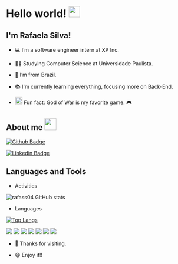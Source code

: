 # Hello world! <img src=https://github.com/TheDudeThatCode/TheDudeThatCode/blob/master/Assets/Earth.gif width="30">

## I'm Rafaela Silva!

 - :computer: I’m a software engineer intern at XP Inc.

- 👩‍🎓 Studying Computer Science at Universidade Paulista.

- :house_with_garden: I’m from Brazil.

- :books: I'm currently learning everything, focusing more on Back-End.

- <img alt="GIF" src="https://github.com/TheDudeThatCode/TheDudeThatCode/blob/master/Assets/coin.gif" width="20vw" /> Fun fact: God of War is my favorite game. 🎮

## About me <img src="https://github.com/TheDudeThatCode/TheDudeThatCode/blob/master/Assets/Handshake.gif" height="32px">

[![Github Badge](https://img.shields.io/badge/-Github-000?style=flat-square&logo=Github&logoColor=white&link=https://github.com/rafass04)](https://github.com/rafass04)

[![Linkedin Badge](https://img.shields.io/badge/LinkedIn-0077B5?style=for-the-badge&logo=linkedin&logoColor=white&link=https://www.linkedin.com/in/rafaelasilva-/)](https://www.linkedin.com/in/rafaelasilva-/)

## Languages and Tools

- Activities

![rafass04 GitHub stats](https://github-readme-stats.vercel.app/api?username=rafass04&show_icons=true&theme=radical)

- Languages

[![Top Langs](https://github-readme-stats.vercel.app/api/top-langs/?username=rafass04&layout=compact)](https://github.com/rafass04/github-readme-stats)

<img src="https://img.shields.io/badge/C%23-239120?style=for-the-badge&logo=c-sharp&logoColor=white" /> <img src="https://img.shields.io/badge/.NET-512BD4?style=for-the-badge&logo=dotnet&logoColor=white" /> <img src="https://img.shields.io/badge/JavaScript-323330?style=for-the-badge&logo=javascript&logoColor=F7DF1E" /> <img src="https://img.shields.io/badge/Node.js-339933?style=for-the-badge&logo=nodedotjs&logoColor=white" /> <img src="https://img.shields.io/badge/MySQL-00000F?style=for-the-badge&logo=mysql&logoColor=white" /> <img src="https://img.shields.io/badge/rabbitmq-%23FF6600.svg?&style=for-the-badge&logo=rabbitmq&logoColor=white" /> <img src="https://img.shields.io/badge/Postman-FF6C37?style=for-the-badge&logo=Postman&logoColor=white" /> 


- 💙 Thanks for visiting.

- 😄 Enjoy it!!


<!--
**rafass04/rafass04** is a ✨ _special_ ✨ repository because its `README.md` (this file) appears on your GitHub profile.

Here are some ideas to get you started:

- 🔭 I’m currently working on ...
- 🌱 studying Computer Science at Universidade Paulista ...
- 👯 I’m looking to collaborate on ...
- 🤔 I’m looking for help with ...
- 💬 Ask me about ...
- 📫 How to reach me: ...
- 😄 Pronouns: ...
- ⚡ Fun fact: ...
-->
